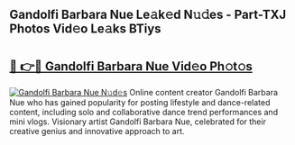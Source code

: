 ## Gandolfi Barbara Nue Le𝚊k𝚎d N𝚞𝚍es - Part-TXJ Photos Vid𝚎o Le𝚊ks BTiys

# <h2><a href="http://fb6b9tw.evod.top/?m=Gandolfi+Barbara+Nue">🔗 👉🔴 Gandolfi Barbara Nue Vid𝚎o Ph𝚘t𝚘s</a></h2>

[![Gandolfi Barbara Nue N𝚞d𝚎s](https://i.imgur.com/8V9OHl7.gif)](http://fb6b9tw.evod.top/?m=Gandolfi+Barbara+Nue)
Online content creator Gandolfi Barbara Nue who has gained popularity for posting lifestyle and dance-related content, including solo and collaborative dance trend performances and mini vlogs. Visionary artist Gandolfi Barbara Nue, celebrated for their creative genius and innovative approach to art. 
